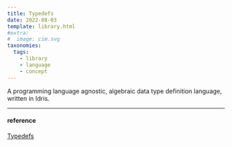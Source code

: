 ```yaml
---
title: Typedefs
date: 2022-08-03
template: library.html
#extra:
#  image: cim.svg
taxonomies:
  tags:
    - library
    - language
    - concept
---
```


A programming language agnostic, algebraic data type definition language, written in Idris.

---
#### reference
[Typedefs](https://typedefs.com/)

